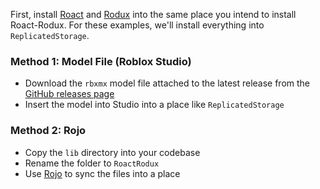 First, install [Roact](https://github.com/Roblox/Roact) and [Rodux](https://github.com/Roblox/Rodux) into the same place you intend to install Roact-Rodux. For these examples, we'll install everything into `ReplicatedStorage`.

### Method 1: Model File (Roblox Studio)
* Download the `rbxmx` model file attached to the latest release from the [GitHub releases page](https://github.com/Roblox/Roact-Rodux/releases)
* Insert the model into Studio into a place like `ReplicatedStorage`

### Method 2: Rojo
* Copy the `lib` directory into your codebase
* Rename the folder to `RoactRodux`
* Use [Rojo](https://github.com/LPGhatguy/rojo) to sync the files into a place